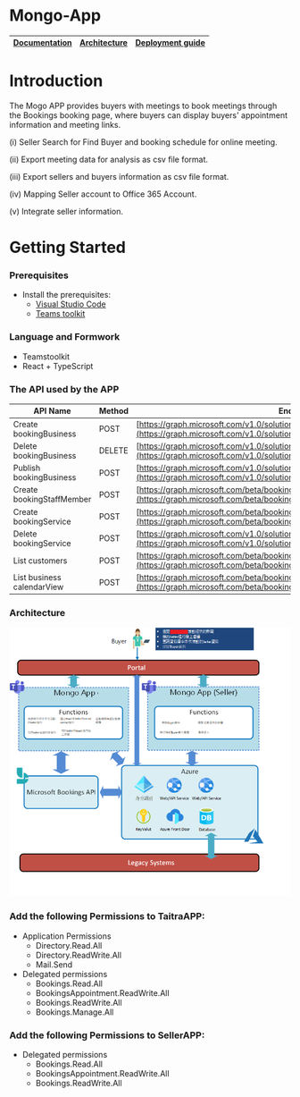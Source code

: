 # Mongo-App

| [Documentation](https://github.com/benliao18/Mongo-App/blob/main/wiki) | [Architecture](https://github.com/benliao18/Mongo-App/blob/main/wiki/Architecture.md) | [Deployment guide](https://github.com/benliao18/Mongo-App/blob/main/wiki/DeploymentGuide.md)
| ---- | ---- | ---- |


# Introduction

The Mogo APP provides buyers with meetings to book meetings through the Bookings booking page, where buyers can display buyers' appointment information and meeting links.

(i)	Seller Search for Find Buyer and booking schedule for online meeting. 

(ii)	Export meeting data for analysis as csv file format.

(iii)	Export sellers and buyers information as csv file format.

(iv)	Mapping Seller account to Office 365 Account.

(v)	Integrate seller information.

# Getting Started

### Prerequisites
  * Install the prerequisites:
    * [Visual Studio Code](https://code.visualstudio.com/)
    * [Teams toolkit](https://marketplace.visualstudio.com/items?itemName=TeamsDevApp.ms-teams-vscode-extension)

### Language and Formwork
  * Teamstoolkit
  * React + TypeScript
  
### The API used by the APP
API Name | Method | Endpoint
--- | --- | --- 
Create bookingBusiness | POST | [https://graph.microsoft.com/v1.0/solutions/bookingBusinesses](https://graph.microsoft.com/v1.0/solutions/bookingBusinesses)
Delete bookingBusiness | DELETE | [https://graph.microsoft.com/v1.0/solutions/bookingBusinesses/{bookingsID}](https://graph.microsoft.com/v1.0/solutions/bookingBusinesses)
Publish bookingBusiness | POST | [https://graph.microsoft.com/v1.0/solutions/bookingBusinesses/{bookingsID}/publish](https://graph.microsoft.com/v1.0/solutions/bookingBusinesses/{bookingsID}/publish)
Create bookingStaffMember | POST | [https://graph.microsoft.com/beta/bookingBusinesses/{bookingsID}/staffMembers](https://graph.microsoft.com/beta/bookingBusinesses/{bookingsID}/staffMembers)
Create bookingService | POST | [https://graph.microsoft.com/beta/bookingBusinesses/{bookingsID}/calendarView](https://graph.microsoft.com/beta/bookingBusinesses/{bookingsID}/calendarView)
Delete bookingService | POST | [https://graph.microsoft.com/v1.0/solutions/bookingBusinesses/{bookingsID}/publish](https://graph.microsoft.com/v1.0/solutions/bookingBusinesses/{bookingsID}/publish)
List customers | POST | [https://graph.microsoft.com/beta/bookingBusinesses/{bookingsID}/staffMembers](https://graph.microsoft.com/beta/bookingBusinesses/{bookingsID}/staffMembers)
List business calendarView | POST | [https://graph.microsoft.com/beta/bookingBusinesses/{bookingsID}/calendarView](https://graph.microsoft.com/beta/bookingBusinesses/{bookingsID}/calendarView)

### Architecture
![Architecture](https://github.com/benliao18/Mongo-App/blob/main/wiki/images/Architecture.png)

### Add the following Permissions to TaitraAPP:

  * Application Permissions
    * Directory.Read.All
    * Directory.ReadWrite.All
    * Mail.Send
  * Delegated permissions
    * Bookings.Read.All
    * BookingsAppointment.ReadWrite.All
    * Bookings.ReadWrite.All
	* Bookings.Manage.All
	
### Add the following Permissions to SellerAPP:

  * Delegated permissions
    * Bookings.Read.All
    * BookingsAppointment.ReadWrite.All
    * Bookings.ReadWrite.All

